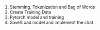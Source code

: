 1. Stemming, Tokenization and Bag of Words
2. Create Training Data
3. Pytorch model and training
4. Save/Load model and implement the chat